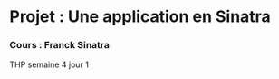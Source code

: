 <h1>Projet : Une application en Sinatra</h1>


<h3> Cours : Franck Sinatra</h3>
<p>THP semaine 4 jour 1</p>
